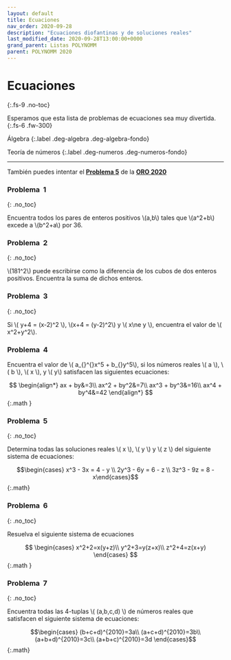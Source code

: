 ```yaml
---
layout: default
title: Ecuaciones
nav_order: 2020-09-28
description: "Ecuaciones diofantinas y de soluciones reales"
last_modified_date: 2020-09-28T13:00:00+0000
grand_parent: Listas POLYNOMM
parent: POLYNOMM 2020
---
```


<link rel="stylesheet" href="{{ '/assets/css/just-the-docs-degAzul.css' | absolute_url }}">
<script>
    jtd.setTheme('degAzul');
</script>

# <span class="deg-sitio deg-sitio-texto">Ecuaciones</span><i class="jpa-anim-rel-fire jpa-2em"></i>
{:.fs-9 .no-toc}

Esperamos que esta lista de problemas de ecuaciones sea muy divertida.
{:.fs-6 .fw-300}

Álgebra
{:.label .deg-algebra .deg-algebra-fondo}

Teoría de números
{:.label .deg-numeros .deg-numeros-fondo}

---

También puedes intentar el [**Problema&nbsp;<span class="deg-sitio deg-sitio-texto">5</span>**](https://polynomm.github.io/0-OMM/Regional/2020/2020-ORO/#problema5) de la [**ORO&nbsp;<span class="deg-sitio deg-sitio-texto">2020</span>**](https://polynomm.github.io/0-OMM/Regional/2020/2020-ORO/) <i class="jpa-anim-rel-cowboy_hat_face jpa-2em"></i>

### Problema &nbsp;<span class="deg-sitio deg-sitio-texto">1</span>
{: .no_toc}
<!--Math League HS 2010-2011 https://davidaltizio.web.illinois.edu/More%20Diophantine%20Equations%20Overview.pdf-->

Encuentra todos los pares de enteros positivos \\(a,b\\) tales que \\(a^2+b\\) excede a \\(b^2+a\\) por 36.
### Problema &nbsp;<span class="deg-sitio deg-sitio-texto">2</span>
{: .no_toc}

<!-- Problema propio https://davidaltizio.web.illinois.edu/More%20Diophantine%20Equations%20Overview.pdf -->
\\(181^2\\) puede escribirse como la diferencia de los cubos de dos enteros positivos. Encuentra la suma de dichos enteros.
### Problema &nbsp;<span class="deg-sitio deg-sitio-texto">3</span>
{: .no_toc}

<!-- Math Message Boards FAQ & Community Help | AoPS. (2015, 4 febrero). AoPS. https://artofproblemsolving.com/community/c5t281f5h623945_symmetric_algebraic_equation -->

Si \\( y+4 = (x-2)^2 \\), \\(x+4 = (y-2)^2\\) y \\( x\ne y \\), encuentra el valor de \\( x^2+y^2\\).

### Problema &nbsp;<span class="deg-sitio deg-sitio-texto">4</span>

<!-- Art of Problem Solving. (s. f.). AoPS. https://artofproblemsolving.com/wiki/index.php/1990_AIME_Problems/Problem_15 -->
Encuentra el valor de \\( a_{}^{}x^5 + b_{}y^5\\), si los números reales \\( a \\), \\( b \\), \\( x \\), y \\( y\\) satisfacen las siguientes ecuaciones:

$$
\begin{align*}
ax + by&=3\\
ax^2 + by^2&=7\\
ax^3 + by^3&=16\\
ax^4 + by^4&=42
\end{align*}
$$
{:.math }

### Problema &nbsp;<span class="deg-sitio deg-sitio-texto">5</span>
{: .no_toc}

<!--Math Message Boards FAQ & Community Help | AoPS. (2019, 7 agosto). AoPS. https://artofproblemsolving.com/community/c4h1890517p12898772-->
Determina todas las soluciones reales \\( x \\), \\( y \\) y \\( z \\) del siguiente sistema de ecuaciones:

$$\begin{cases}
x^3 - 3x = 4 - y \\
2y^3 - 6y = 6 - z \\
3z^3 - 9z = 8 - x\end{cases}$$
{:.math}

### Problema &nbsp;<span class="deg-sitio deg-sitio-texto">6</span>
{: .no_toc}

<!-- Math Message Boards FAQ & Community Help | AoPS. (2020, 30 mayo). AoPS. https://artofproblemsolving.com/community/c4t281f4h2163356_system_of_equations -->
Resuelva el siguiente sistema de ecuaciones

$$
\begin{cases}
x^2+2=x(y+z)\\
y^2+3=y(z+x)\\
z^2+4=z(x+y)
\end{cases}
$$
{:.math }

### Problema &nbsp;<span class="deg-sitio deg-sitio-texto">7</span>
{: .no_toc}

<!--Math Message Boards FAQ & Community Help | AoPS. (2010, 19 noviembre). AoPS. https://artofproblemsolving.com/community/c6t281f6h378543_symmetric_simultaneous_equations_of_degree_2010-->
Encuentra todas las 4-tuplas \\( (a,b,c,d) \\) de números reales que satisfacen el siguiente sistema de ecuaciones:

$$\begin{cases}
(b+c+d)^{2010}=3a\\
(a+c+d)^{2010}=3b\\
(a+b+d)^{2010}=3c\\
(a+b+c)^{2010}=3d
\end{cases}$$
{:.math}